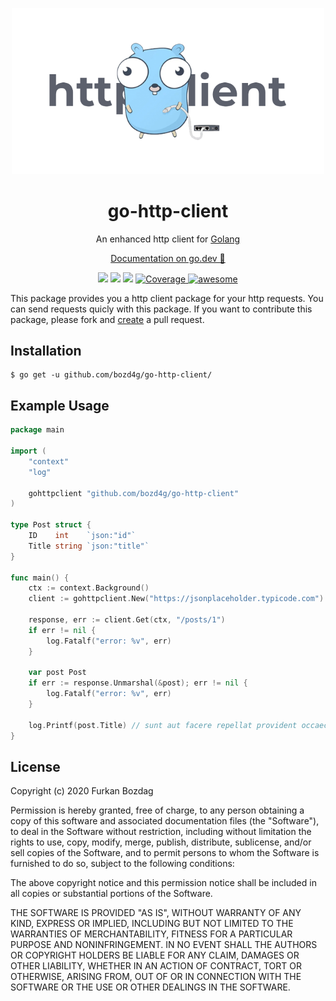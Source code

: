 
<p align="center">
  <a href="https://github.com/bozd4g/go-http-client">
    <img alt="go-http-client" src="https://raw.githubusercontent.com/bozd4g/go-http-client/master/assets/banner.png" width="500">
  </a>
</p>

<h1 align="center">
  go-http-client
</h1>

<p align="center">
  An enhanced http client for <a href="https://golang.org/">Golang</a>
</p>

<p align="center">
  <a href="https://pkg.go.dev/github.com/bozd4g/go-http-client" target="_blank">Documentation on go.dev 🔗</a>
</p>

<p align="center">
  <a href="https://bozd4g.mit-license.org/"><img src="https://img.shields.io/badge/License-MIT-blue.svg"></a>
  <a href="https://github.com/bozd4g/go-http-client/actions/workflows/build.yml"><img src="https://github.com/bozd4g/go-http-client/actions/workflows/build.yml/badge.svg"></a>
  <a href="https://goreportcard.com/report/github.com/bozd4g/go-http-client"><img src="https://goreportcard.com/badge/github.com/bozd4g/go-http-client"></a>
<a href="https://codecov.io/gh/bozd4g/go-http-client">
<img alt="Coverage" src="https://codecov.io/gh/bozd4g/go-http-client/branch/master/graphs/badge.svg?branch=master">
</a>
<a href="https://github.com/avelino/awesome-go">
<img alt="awesome" src="https://cdn.rawgit.com/sindresorhus/awesome/d7305f38d29fed78fa85652e3a63e154dd8e8829/media/badge.svg">
</a>
</p>

This package provides you a http client package for your http requests. You can send requests quicly with this package. If you want to contribute this package, please fork and [create](https://github.com/bozd4g/go-http-client/pulls) a pull request.

## Installation
```
$ go get -u github.com/bozd4g/go-http-client/
```

## Example Usage
```go
package main

import (
	"context"
	"log"

	gohttpclient "github.com/bozd4g/go-http-client"
)

type Post struct {
	ID    int    `json:"id"`
	Title string `json:"title"`
}

func main() {
	ctx := context.Background()
	client := gohttpclient.New("https://jsonplaceholder.typicode.com")

	response, err := client.Get(ctx, "/posts/1")
	if err != nil {
		log.Fatalf("error: %v", err)
	}

	var post Post
	if err := response.Unmarshal(&post); err != nil {
		log.Fatalf("error: %v", err)
	}

	log.Printf(post.Title) // sunt aut facere repellat provident occaecati...
}
```

## License
Copyright (c) 2020 Furkan Bozdag

Permission is hereby granted, free of charge, to any person obtaining a copy of this software and associated documentation files (the "Software"), to deal in the Software without restriction, including without limitation the rights to use, copy, modify, merge, publish, distribute, sublicense, and/or sell copies of the Software, and to permit persons to whom the Software is furnished to do so, subject to the following conditions:

The above copyright notice and this permission notice shall be included in all copies or substantial portions of the Software.

THE SOFTWARE IS PROVIDED "AS IS", WITHOUT WARRANTY OF ANY KIND, EXPRESS OR IMPLIED, INCLUDING BUT NOT LIMITED TO THE WARRANTIES OF MERCHANTABILITY, FITNESS FOR A PARTICULAR PURPOSE AND NONINFRINGEMENT. IN NO EVENT SHALL THE AUTHORS OR COPYRIGHT HOLDERS BE LIABLE FOR ANY CLAIM, DAMAGES OR OTHER LIABILITY, WHETHER IN AN ACTION OF CONTRACT, TORT OR OTHERWISE, ARISING FROM, OUT OF OR IN CONNECTION WITH THE SOFTWARE OR THE USE OR OTHER DEALINGS IN THE SOFTWARE.

